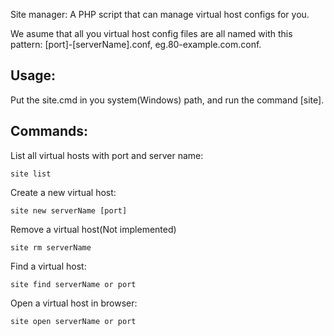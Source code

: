 Site manager: A PHP script that can manage virtual host
configs for you.

We asume that all you virtual host config files are 
all named with this pattern: [port]-[serverName].conf, eg.80-example.com.conf.


Usage:
---------------
Put the site.cmd in you system(Windows) path, and run the command [site].

Commands:
---------------
List all virtual hosts with port and server name:

    site list
    
Create a new virtual host:

    site new serverName [port] 

Remove a virtual host(Not implemented)

    site rm serverName 

Find a virtual host:

    site find serverName or port
    
Open a virtual host in browser:

    site open serverName or port
    
    